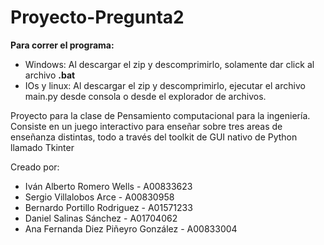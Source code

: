 # **Proyecto-Pregunta2**

**Para correr el programa:**

- Windows:
Al descargar el zip y descomprimirlo, solamente dar click al archivo **.bat**
- IOs y linux:
Al descargar el zip y descomprimirlo, ejecutar el archivo main.py desde consola o desde el explorador de archivos.

Proyecto para la clase de Pensamiento computacional para la ingeniería. 
Consiste en un juego interactivo para enseñar sobre tres areas de enseñanza distintas,
todo a través del toolkit de GUI nativo de Python llamado Tkinter

Creado por: 

- Iván Alberto Romero Wells - A00833623
- Sergio Villalobos Arce - A00830958
- Bernardo Portillo Rodriguez - A01571233
- Daniel Salinas Sánchez - A01704062
- Ana Fernanda Diez Piñeyro González - A00833004
